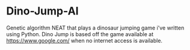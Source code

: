 # Dino-Jump-AI

Genetic algorithm NEAT that plays a dinosaur jumping game i've written using Python. Dino Jump is based off the game available at https://www.google.com/ when no internet access is available.
